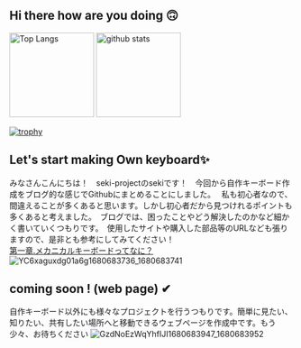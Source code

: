 ## Hi there how are you doing  🙃 


<p align="left"> 
  <img alt="Top Langs" height="150px" src="https://github-readme-stats.vercel.app/api/top-langs/?username=seki-project&layout=compact&count_private=true&show_icons=true&theme=tokyonight" />
  <img alt="github stats" height="150px" src="https://github-readme-stats.vercel.app/api?username=seki-project&count_private=true&show_icons=true&show_icons=true&theme=tokyonight" />
</p>

[![trophy](https://github-profile-trophy.vercel.app/?username=seki-project&theme=tokyonight&column=7
)](https://github.com/ryo-ma/github-profile-trophy)




## Let's start making Own keyboard✨

みなさんこんにちは！　seki-projectのsekiです！　今回から自作キーボード作成をブログ的な感じでGithubにまとめることにしました。　     私も初心者なので、間違えることが多くあると思います。しかし初心者だから見つけれるポイントも多くあると考えました。　ブログでは、困ったことやどう解決したのかなど細かく書いていくつもりです。　使用したサイトや購入した部品等のURLなども張りますので、是非とも参考にしてみてください！
<br>
[第一章.メカニカルキーボードってなに？](https://github.com/seki-project/Lets-start-making-Own-keyboard-episode1)
<br>
![YC6xaguxdg01a6g1680683736_1680683741](https://user-images.githubusercontent.com/85538853/230031154-7069c5a2-4444-433b-8f6e-08149715c8ca.png)


## coming soon ! (web page) ✔
自作キーボード以外にも様々なプロジェクトを行うつもりです。簡単に見たい、知りたい、共有したい場所へと移動できるウェブページを作成中です。もう少々、お待ちください
![GzdNoEzWqYhfIJI1680683947_1680683952](https://user-images.githubusercontent.com/85538853/230031090-d9b1af0a-4f33-4b8e-afe7-0d0073b992b0.png)
